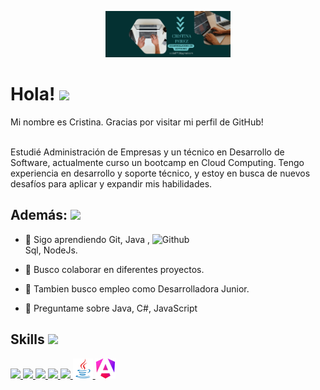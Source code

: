 <p align="center">
    <img width="200" src="https://github.com/cctis/cctis/blob/main/cRISTINA%20PEREZ%20(2).png">
</p>

<h1> Hola! <img src = "https://raw.githubusercontent.com/MartinHeinz/MartinHeinz/master/wave.gif" width = 30px> </h1>
<p align='center'>
</p>



<div size='20px'> Mi nombre es Cristina.  Gracias por visitar mi perfil de GitHub!
</div>
<br>
<p> Estudié Administración de Empresas y un técnico en Desarrollo de Software, actualmente curso un bootcamp en Cloud Computing. Tengo experiencia en desarrollo y soporte técnico, y estoy en busca de nuevos desafíos para aplicar y expandir mis habilidades.</p>

<h2> Además: <img src = "https://media0.giphy.com/media/KDDpcKigbfFpnejZs6/giphy.gif?cid=ecf05e47oy6f4zjs8g1qoiystc56cu7r9tb8a1fe76e05oty&rid=giphy.gif" width = 100px></h2>

<img width="55%" align="right" alt="Github" src="https://raw.githubusercontent.com/onimur/.github/master/.resources/git-header.svg" />
 
- 🌱 Sigo aprendiendo Git, Java , Sql, NodeJs.
  
- 👯 Busco colaborar en diferentes proyectos.

- 👯 Tambien busco empleo como Desarrolladora Junior. 
  
- 💬 Preguntame sobre  Java, C#, JavaScript
  

<h2> Skills <img src = "https://media2.giphy.com/media/QssGEmpkyEOhBCb7e1/giphy.gif?cid=ecf05e47a0n3gi1bfqntqmob8g9aid1oyj2wr3ds3mg700bl&rid=giphy.gif" width = 32px> </h2>
<a href= https://github.com/Aditya664?tab=repositories&q=&type=&language=reactjs&sort= > <img width ='32px' src ='https://raw.githubusercontent.com/rahulbanerjee26/githubAboutMeGenerator/main/icons/reactjs.svg'> </a>
<a href= https://github.com/Aditya664?tab=repositories&q=&type=&language=javascript&sort= > <img width ='32px' src ='https://raw.githubusercontent.com/rahulbanerjee26/githubAboutMeGenerator/main/icons/javascript.svg'> </a>
<a href= https://github.com/Aditya664?tab=repositories&q=&type=&language=css&sort= > <img width ='32px' src ='https://raw.githubusercontent.com/rahulbanerjee26/githubAboutMeGenerator/main/icons/css.svg'> </a>
<a href= https://github.com/Aditya664?tab=repositories&q=&type=&language=html&sort= > <img width ='32px' src ='https://raw.githubusercontent.com/rahulbanerjee26/githubAboutMeGenerator/main/icons/html.svg'> </a>
<a href= https://github.com/Aditya664?tab=repositories&q=&type=&language=csharp&sort= > <img width ='32px' src ='https://raw.githubusercontent.com/rahulbanerjee26/githubAboutMeGenerator/main/icons/csharp.svg'> </a>
<a href=""> <img width ='32px' src ='https://raw.githubusercontent.com/devicons/devicon/master/icons/java/java-original.svg'> </a>
<a href=""> <img width ='32px' src ='https://raw.githubusercontent.com/devicons/devicon/master/icons/angular/angular-original.svg'></a>



